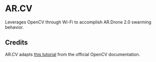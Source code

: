 # AR.CV
Leverages OpenCV through Wi-Fi to accomplish AR.Drone 2.0 swarming behavior.

## Credits
AR.CV adapts [this tutorial](http://docs.opencv.org/doc/tutorials/features2d/feature_homography/feature_homography.html) from the official OpenCV documentation.
